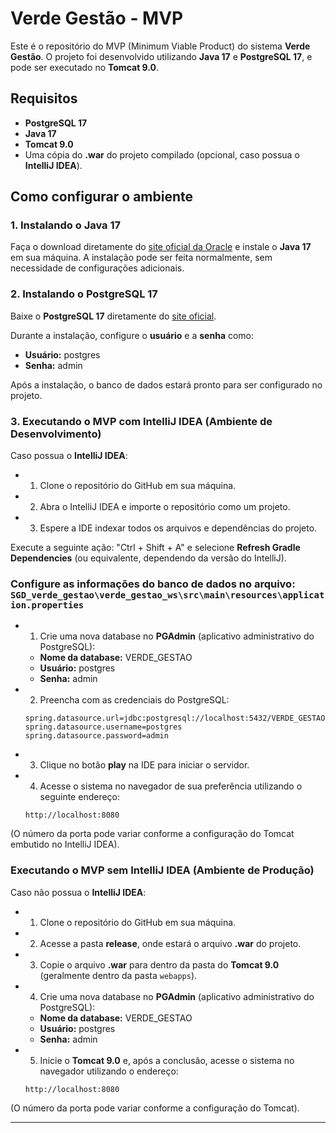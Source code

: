 # Verde Gestão - MVP

Este é o repositório do MVP (Minimum Viable Product) do sistema **Verde Gestão**. O projeto foi desenvolvido utilizando **Java 17** e **PostgreSQL 17**, e pode ser executado no **Tomcat 9.0**.

## Requisitos

- **PostgreSQL 17**
- **Java 17**
- **Tomcat 9.0**
- Uma cópia do **.war** do projeto compilado (opcional, caso possua o **IntelliJ IDEA**).

## Como configurar o ambiente

### 1. Instalando o Java 17
Faça o download diretamente do [site oficial da Oracle](https://www.oracle.com/java/technologies/javase/jdk17-archive-downloads.html) e instale o **Java 17** em sua máquina. A instalação pode ser feita normalmente, sem necessidade de configurações adicionais.

### 2. Instalando o PostgreSQL 17
Baixe o **PostgreSQL 17** diretamente do [site oficial](https://www.postgresql.org/download/).

Durante a instalação, configure o **usuário** e a **senha** como:
   - **Usuário:** postgres
   - **Senha:** admin

Após a instalação, o banco de dados estará pronto para ser configurado no projeto.

### 3. Executando o MVP com IntelliJ IDEA (Ambiente de Desenvolvimento)

Caso possua o **IntelliJ IDEA**: 
- 1. Clone o repositório do GitHub em sua máquina.

- 2. Abra o IntelliJ IDEA e importe o repositório como um projeto.

- 3. Espere a IDE indexar todos os arquivos e dependências do projeto.

Execute a seguinte ação: "Ctrl + Shift + A" e selecione **Refresh Gradle Dependencies** (ou equivalente, dependendo da versão do IntelliJ).

### Configure as informações do banco de dados no arquivo: `SGD_verde_gestao\verde_gestao_ws\src\main\resources\application.properties`

- 1. Crie uma nova database no **PGAdmin** (aplicativo administrativo do PostgreSQL):
   - **Nome da database:** VERDE_GESTAO
   - **Usuário:** postgres
   - **Senha:** admin

- 2. Preencha com as credenciais do PostgreSQL:
   ```properties
   spring.datasource.url=jdbc:postgresql://localhost:5432/VERDE_GESTAO
   spring.datasource.username=postgres
   spring.datasource.password=admin
   ```
- 3. Clique no botão **play** na IDE para iniciar o servidor.

- 4. Acesse o sistema no navegador de sua preferência utilizando o seguinte endereço: 
   ```
   http://localhost:8080
   ```
(O número da porta pode variar conforme a configuração do Tomcat embutido no IntelliJ IDEA).

### Executando o MVP sem IntelliJ IDEA (Ambiente de Produção)

Caso não possua o **IntelliJ IDEA**:

- 1. Clone o repositório do GitHub em sua máquina.

- 2. Acesse a pasta **release**, onde estará o arquivo **.war** do projeto.

- 3. Copie o arquivo **.war** para dentro da pasta do **Tomcat 9.0** (geralmente dentro da pasta `webapps`).

- 4. Crie uma nova database no **PGAdmin** (aplicativo administrativo do PostgreSQL):
   - **Nome da database:** VERDE_GESTAO
   - **Usuário:** postgres
   - **Senha:** admin
- 5. Inicie o **Tomcat 9.0** e, após a conclusão, acesse o sistema no navegador utilizando o endereço:
   ```
   http://localhost:8080
   ```
(O número da porta pode variar conforme a configuração do Tomcat).

---